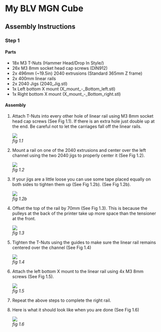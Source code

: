# My BLV MGN Cube

## Assembly Instructions

### Step 1

#### Parts

* 18x M3 T-Nuts (Hammer Head/Drop In Style/)
* 26x M3 8mm socket head cap screws (DIN912)
* 2x 496mm (~19.5in) 2040 extrusions (Standard 365mm Z frame)
* 2x 400mm linear rails
* 2x 2040 Jigs (2040_Jig.stl)
* 1x Left bottom X mount (X_mount_-_Bottom_left.stl)
* 1x Right bottom X mount (X_mount_-_Bottom_right.stl)

#### Assembly

1. Attach T-Nuts into every other hole of linear rail using M3 8mm socket head cap screws (See Fig 1.1). If there is an extra hole just double up at the end. Be careful not to let the carriages fall off the linear rails.
    
    ![](img/Step1mntYrails.jpeg)\
    *fig 1.1*

2. Mount a rail on one of the 2040 extrusions and center over the left channel using the two 2040 jigs to properly center it (See Fig 1.2).

    ![](img/Step2mntYrails.jpeg)\
    *fig 1.2*

1. If your jigs are a little loose you can use some tape placed equally on both sides to tighten them up (See Fig 1.2b). (See Fig 1.2b).


    ![](img/Step2bmntYrails.jpeg)\
    *fig 1.2b*


1. Offset the top of the rail by 70mm (See Fig 1.3). This is because the pulleys at the back of the printer take up more space than the tensioner at the front.

    ![](img/Step3mntYrails.jpeg)\
    *fig 1.3*


1. Tighten the T-Nuts using the guides to make sure the linear rail remains centered over the channel (See Fig 1.4)

    ![](img/Step4mntYrails.jpeg)\
    *fig 1.4*

1. Attach the left bottom X mount to the linear rail using 4x M3 8mm screws (See Fig 1.5).

    ![](img/Step5mntYrails.jpeg)\
    *fig 1.5*

1. Repeat the above steps to complete the right rail.

2. Here is what it should look like when you are done (See Fig 1.6)

    ![](img/Step6mntYrails.jpeg)\
    *fig 1.6*
